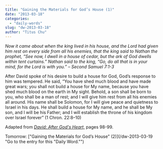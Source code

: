```yaml
---
title: "Gaining the Materials for God’s House (1)"
date: "2013-03-18"
categories: 
  - "daily-words"
slug: "dw-2013-03-18"
author: "Titus Chu"
---
```


_Now it came about when the king lived in his house, and the Lord had given him rest on every side from all his enemies, that the king said to Nathan the prophet, “See now, I dwell in a house of cedar, but the ark of God dwells within tent curtains.” Nathan said to the king, “Go, do all that is in your mind, for the Lord is with you.” – Second Samuel 7:1-3_

After David spoke of his desire to build a house for God, God’s response to him was tempered. He said, “You have shed much blood and have made great wars; you shall not build a house for My name, because you have shed much blood on the earth in My sight. Behold, a son shall be born to you, who shall be a man of rest; and I will give him rest from all his enemies all around. His name shall be Solomon, for I will give peace and quietness to Israel in his days. He shall build a house for My name, and he shall be My son, and I will be his Father; and I will establish the throne of his kingdom over Israel forever” (1 Chron. 22:8–10)

Adapted from _[David: After God's Heart,](/book-david "Go to the listing for this book.")_ pages 98-99.

Tomorrow: ["Gaining the Materials for God’s House" (2)](/dw-2013-03-19 "Go to the entry for this "Daily Word."")
